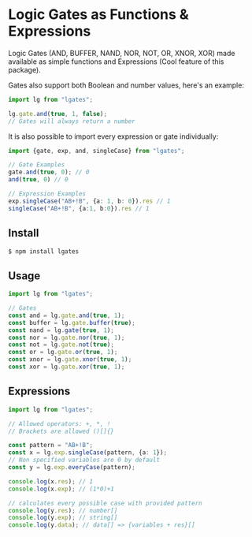 
# Logic Gates as Functions & Expressions
Logic Gates (AND, BUFFER, NAND, NOR, NOT, OR, XNOR, XOR) made available as simple functions and Expressions (Cool feature of this package).

Gates also support both Boolean and number values, here's an example:

```typescript
import lg from "lgates";

lg.gate.and(true, 1, false);
// Gates will always return a number
```
 It is also possible to import every expression or gate individually:
```typescript
import {gate, exp, and, singleCase} from "lgates";

// Gate Examples
gate.and(true, 0); // 0
and(true, 0) // 0

// Expression Examples
exp.singleCase("AB+!B", {a: 1, b: 0}).res // 1
singleCase("AB+!B", {a:1, b:0}).res // 1
```

## Install
```bash
$ npm install lgates
```

## Usage

```typescript
import lg from "lgates";

// Gates
const and = lg.gate.and(true, 1);
const buffer = lg.gate.buffer(true);
const nand = lg.gate(true, 1);
const nor = lg.gate.nor(true, 1);
const not = lg.gate.not(true);
const or = lg.gate.or(true, 1);
const xnor = lg.gate.xnor(true, 1);
const xor = lg.gate.xor(true, 1);
```

## Expressions
```typescript
import lg from "lgates";

// Allowed operators: +, *, !
// Brackets are allowed ()[]{}

const pattern = "AB+!B";
const x = lg.exp.singleCase(pattern, {a: 1});
// Non specified variables are 0 by default
const y = lg.exp.everyCase(pattern);

console.log(x.res); // 1
console.log(x.exp); // (1*0)+1

// calculates every possible case with provided pattern
console.log(y.res); // number[]
console.log(y.exp); // string[]
console.log(y.data); // data[] => {variables + res}[]
```